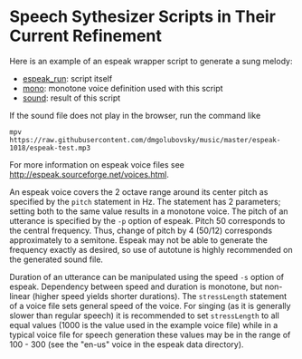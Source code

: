 # Speech Sythesizer Scripts in Their Current Refinement
Here is an example of an espeak wrapper script to generate a sung melody:
* [espeak_run](https://github.com/dmgolubovsky/music/blob/master/espeak-1018/espeak_run): script itself
* [mono](https://github.com/dmgolubovsky/music/blob/master/espeak-1018/mono): monotone voice definition used with this script
* [sound](https://raw.githubusercontent.com/dmgolubovsky/music/master/espeak-1018/espeak-test.mp3): result of this script

If the sound file does not play in the browser, run the command like
```
mpv https://raw.githubusercontent.com/dmgolubovsky/music/master/espeak-1018/espeak-test.mp3
```
For more information on espeak voice files see http://espeak.sourceforge.net/voices.html.

An espeak voice covers the 2 octave range around its center pitch as specified by the ```pitch``` statement in Hz. The statement has 2 parameters; setting both to the same value results in a monotone voice. The pitch of an utterance is specified by the ```-p``` option of espeak. Pitch 50 corresponds to the central frequency. Thus, change of pitch by 4 (50/12) corresponds approximately to a semitone. Espeak may not be able to generate the frequency exactly as desired, so use of autotune is highly recommended on the generated sound file.

Duration of an utterance can be manipulated using the speed ```-s``` option of espeak. Dependency between speed and duration is monotone, but non-linear (higher speed yields shorter durations). The ```stressLength``` statement of a voice file sets general speed of the voice. For singing (as it is generally slower than regular speech) it is recommended to set ```stressLength``` to all equal values (1000 is the value used in the example voice file) while in a typical voice file for speech generation these values may be in the range of 100 - 300 (see the "en-us" voice in the espeak data directory).

